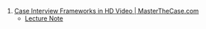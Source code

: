 1. [Case Interview Frameworks in HD Video | MasterTheCase.com](https://youtu.be/3PmcvQHBF8o)
    - [Lecture Note](./Note/Case_Interview_Frameworks.md)